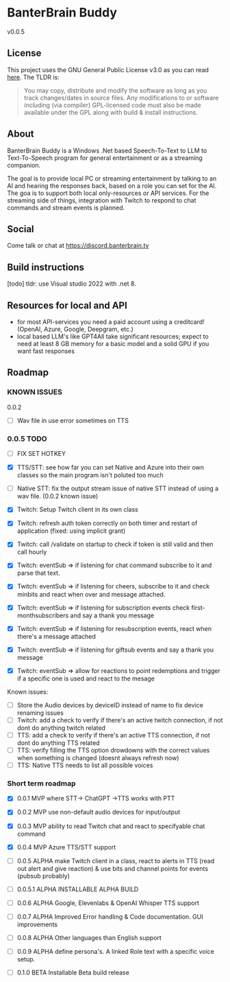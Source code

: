 # BanterBrain Buddy
v0.0.5

## License
This project uses the GNU General Public License v3.0 as you can read [here](./LICENSE.txt). The TLDR is:

>You may copy, distribute and modify the software as long as you track changes/dates in source files. Any modifications to or software including (via compiler) GPL-licensed code must also be made available under the GPL along with build & install instructions.

## About
BanterBrain Buddy is a Windows .Net based Speech-To-Text to LLM to Text-To-Speech program for general entertainment or as a streaming companion.

The goal is to provide local PC or streaming entertainment by talking to an AI and hearing the responses back, based on a role you can set for the AI. The goa is to support both local only-resources or API services.
For the streaming side of things, integration with Twitch to respond to chat commands and stream events is planned.

## Social
Come talk or chat at https://discord.banterbrain.tv

## Build instructions
[todo]
tldr: use Visual studio 2022 with .net 8. 

## Resources for local and API
- for most API-services you need a paid account using a creditcard! (OpenAI, Azure, Google, Deepgram, etc.)
- local based LLM's like GPT4All take significant resources; expect to need at least 8 GB memory for a basic model and a solid GPU if you want fast responses

## Roadmap

### KNOWN ISSUES
0.0.2
- [ ] Wav file in use error sometimes on TTS

### 0.0.5 TODO
- [ ] FIX SET HOTKEY

- [X] TTS/STT: see how far you can set Native and Azure into their own classes so the main program isn't poluted too much
- [ ] Native STT: fix the output stream issue of native STT instead of using a wav file. (0.0.2 known issue)
- [X] Twitch: Setup Twitch client in its own class
- [X] Twitch: refresh auth token correctly on both timer and restart of application (fixed: using implicit grant)
- [X] Twitch: call /validate on startup to check if token is still valid and then call hourly
- [X] Twitch: eventSub => if listening for chat command subscribe to it and parse that text.
- [X] Twitch: eventSub => if listening for cheers, subscribe to it and check minbits and react when over and message attached.
- [X] Twitch: eventSub => if listening for subscription events check first-monthsubscribers and say a thank you message
- [X] Twitch: eventSub => if listening for resubscription events, react when there's a message attached
- [X] Twitch: eventSub => if listening for giftsub events and say a thank you message
- [X] Twitch: eventSub => allow for reactions to point redemptions and trigger if a specific one is used and react to the mesage

Known issues:
- [	] Store the Audio devices by deviceID instead of name to fix device renaming issues
- [ ] Twitch: add a check to verify if there's an active twitch connection, if not dont do anything twitch related
- [ ] TTS: add a check to verify if there's an active TTS connection, if not dont do anything TTS related
- [ ] TTS: verify filling the TTS option drowdowns with the correct values when something is changed (doesnt always refresh now)
- [ ] TTS: Native TTS needs to list all possible voices

### Short term roadmap
- [X] 0.0.1 MVP where STT-> ChatGPT ->TTS works with PTT
- [X] 0.0.2 MVP use non-default audio devices for input/output
- [X] 0.0.3 MVP ability to read Twitch chat and react to specifyable chat command
- [X] 0.0.4 MVP Azure TTS/STT support
- [ ] 0.0.5 ALPHA make Twitch client in a class, react to alerts in TTS (read out alert and give reaction) & use bits and channel points for events (pubsub probably)
- [ ] 0.0.5.1 ALPHA INSTALLABLE ALPHA BUILD
- [ ] 0.0.6 ALPHA Google, Elevenlabs & OpenAI Whisper TTS support 
- [ ] 0.0.7 ALPHA Improved Error handling & Code documentation. GUI improvements
- [	] 0.0.8 ALPHA Other languages than English support
- [ ] 0.0.9 ALPHA define persona's. A linked Role text with a specific voice setup.
- [ ] 0.1.0 BETA Installable Beta build release


